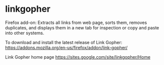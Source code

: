 linkgopher
==========

Firefox add-on: Extracts all links from web page, sorts them, removes duplicates, and displays them in a new tab for inspection or copy and paste into other systems.

To download and install the latest release of Link Gopher:
https://addons.mozilla.org/en-us/firefox/addon/link-gopher/

Link Gopher home page
https://sites.google.com/site/linkgopher/Home
